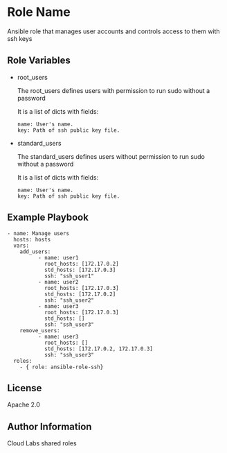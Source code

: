 Role Name
=========

Ansible role that manages user accounts and controls access to them with ssh keys

Role Variables
--------------

- root_users

    The root_users defines users with permission to run sudo without a password
    
    It is a list of dicts with fields:
    
    ```
    name: User's name.
    key: Path of ssh public key file.
    ```
- standard_users

    The standard_users defines users without permission to run sudo without a password
    
    It is a list of dicts with fields:
    
    ```
    name: User's name.
    key: Path of ssh public key file.
    ```

Example Playbook
----------------

    - name: Manage users
      hosts: hosts
      vars:
        add_users:
              - name: user1
                root_hosts: [172.17.0.2]
                std_hosts: [172.17.0.3]
                ssh: "ssh_user1"
              - name: user2
                root_hosts: [172.17.0.3]
                std_hosts: [172.17.0.2]
                ssh: "ssh_user2"
              - name: user3
                root_hosts: [172.17.0.3]
                std_hosts: []
                ssh: "ssh_user3"
        remove_users:
              - name: user3
                root_hosts: []
                std_hosts: [172.17.0.2, 172.17.0.3]
                ssh: "ssh_user3"
      roles:
        - { role: ansible-role-ssh}

License
-------

Apache 2.0

Author Information
------------------

Cloud Labs shared roles
